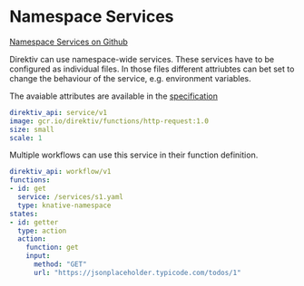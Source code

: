 # Namespace Services 
 [Namespace Services on Github](https://github.com/direktiv/direktiv-examples/tree/main/services)

Direktiv can use namespace-wide services. These services have to be configured as individual files. In those files different attriubtes can bet set to change the behaviour of the service, e.g. environment variables. 


The avaiable attributes are available in the [specification](../spec/workflow-yaml/functions.md#namespacedknativefunctiondefinition)


```yaml title="Service Definition"
direktiv_api: service/v1
image: gcr.io/direktiv/functions/http-request:1.0
size: small
scale: 1

```


Multiple workflows can use this service in their function definition.


```yaml title="Workflow"
direktiv_api: workflow/v1
functions:
- id: get
  service: /services/s1.yaml
  type: knative-namespace
states:
- id: getter 
  type: action
  action:
    function: get
    input: 
      method: "GET"
      url: "https://jsonplaceholder.typicode.com/todos/1"



```
